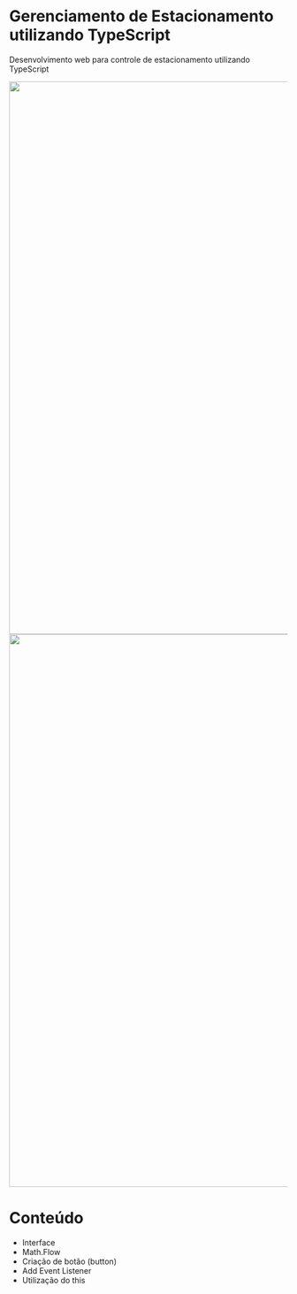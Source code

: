 # Gerenciamento de Estacionamento utilizando TypeScript

Desenvolvimento web para controle de estacionamento utilizando TypeScript


  <div align="center">
<img src="https://user-images.githubusercontent.com/81887835/173200330-eb1c3a3b-34d5-47ce-aec4-ed27ad5f9237.jpg" width="1000px"/>
  </div>
  
  <div align="center">
<img src="https://user-images.githubusercontent.com/81887835/173200333-f080e559-6bf8-412f-9e3d-9c9334c85390.jpg" width="1000px"/>
  </div>
  
 
  
  # Conteúdo
- Interface 
- Math.Flow
- Criação de botão (button) 
- Add Event Listener
- Utilização do this


  
  
